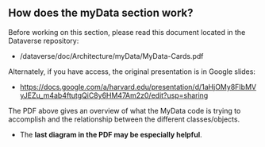 ## How does the myData section work?

Before working on this section, please read this document located in the Dataverse repository:

  - /dataverse/doc/Architecture/myData/MyData-Cards.pdf

Alternately, if you have access, the original presentation is in Google slides:

  - https://docs.google.com/a/harvard.edu/presentation/d/1aHjOMy8FIbMVyJEZu_m4ab4ftutgQiC8y6HM47Am2z0/edit?usp=sharing

The PDF above gives an overview of what the MyData code is trying to accomplish and the relationship between the different classes/objects.

  - The **last diagram in the PDF may be especially helpful**.
